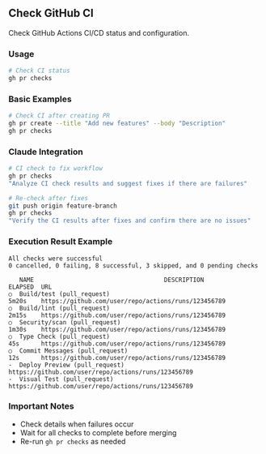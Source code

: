 ## Check GitHub CI

Check GitHub Actions CI/CD status and configuration.

### Usage

```bash
# Check CI status
gh pr checks
```

### Basic Examples

```bash
# Check CI after creating PR
gh pr create --title "Add new features" --body "Description"
gh pr checks
```

### Claude Integration

```bash
# CI check to fix workflow
gh pr checks
"Analyze CI check results and suggest fixes if there are failures"

# Re-check after fixes
git push origin feature-branch
gh pr checks
"Verify the CI results after fixes and confirm there are no issues"
```

### Execution Result Example

```
All checks were successful
0 cancelled, 0 failing, 8 successful, 3 skipped, and 0 pending checks

   NAME                                    DESCRIPTION                ELAPSED  URL
○  Build/test (pull_request)                                          5m20s    https://github.com/user/repo/actions/runs/123456789
○  Build/lint (pull_request)                                          2m15s    https://github.com/user/repo/actions/runs/123456789
○  Security/scan (pull_request)                                       1m30s    https://github.com/user/repo/actions/runs/123456789
○  Type Check (pull_request)                                          45s      https://github.com/user/repo/actions/runs/123456789
○  Commit Messages (pull_request)                                     12s      https://github.com/user/repo/actions/runs/123456789
-  Deploy Preview (pull_request)                                               https://github.com/user/repo/actions/runs/123456789
-  Visual Test (pull_request)                                                  https://github.com/user/repo/actions/runs/123456789
```

### Important Notes

- Check details when failures occur
- Wait for all checks to complete before merging
- Re-run `gh pr checks` as needed
